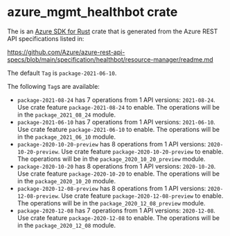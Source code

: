 # azure_mgmt_healthbot crate

The is an [Azure SDK for Rust](https://github.com/Azure/azure-sdk-for-rust) crate that is generated from the Azure REST API specifications listed in:

https://github.com/Azure/azure-rest-api-specs/blob/main/specification/healthbot/resource-manager/readme.md

The default `Tag` is `package-2021-06-10`.

The following `Tag`s are available:

- `package-2021-08-24` has 7 operations from 1 API versions: `2021-08-24`. Use crate feature `package-2021-08-24` to enable. The operations will be in the `package_2021_08_24` module.
- `package-2021-06-10` has 7 operations from 1 API versions: `2021-06-10`. Use crate feature `package-2021-06-10` to enable. The operations will be in the `package_2021_06_10` module.
- `package-2020-10-20-preview` has 8 operations from 1 API versions: `2020-10-20-preview`. Use crate feature `package-2020-10-20-preview` to enable. The operations will be in the `package_2020_10_20_preview` module.
- `package-2020-10-20` has 8 operations from 1 API versions: `2020-10-20`. Use crate feature `package-2020-10-20` to enable. The operations will be in the `package_2020_10_20` module.
- `package-2020-12-08-preview` has 8 operations from 1 API versions: `2020-12-08-preview`. Use crate feature `package-2020-12-08-preview` to enable. The operations will be in the `package_2020_12_08_preview` module.
- `package-2020-12-08` has 7 operations from 1 API versions: `2020-12-08`. Use crate feature `package-2020-12-08` to enable. The operations will be in the `package_2020_12_08` module.
